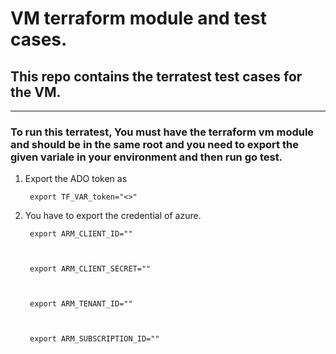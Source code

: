 # VM terraform module  and test cases.

 

## This repo contains the terratest test cases for the VM.

 


-------------
### To run this terratest, You must have the terraform vm module and should be in the same root and you need to export the given variale in your environment and then run go test.

 


1. Export the ADO token as

 

        export TF_VAR_token="<>"

 

2. You have to export the credential of azure.

 

        export ARM_CLIENT_ID=""

 

        export ARM_CLIENT_SECRET=""

 

        export ARM_TENANT_ID=""

 

        export ARM_SUBSCRIPTION_ID=""